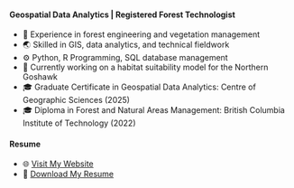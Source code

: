 #### Geospatial Data Analytics | Registered Forest Technologist
- 🌲 Experience in forest engineering and vegetation management
- 🌏 Skilled in GIS, data analytics, and technical fieldwork
- ⚙️ Python, R Programming, SQL database management
- 🦅 Currently working on a habitat suitability model for the Northern Goshawk
- 🎓 Graduate Certificate in Geospatial Data Analytics: Centre of Geographic Sciences (2025)
- 🎓 Diploma in Forest and Natural Areas Management: British Columbia Institute of Technology (2022)

#### Resume
- 🌐 [Visit My Website](https://ryanjamesmilia.github.io)
- 📄 [Download My Resume](https://github.com/ryanjamesmilia/ryanjamesmilia/raw/main/resume.pdf)
